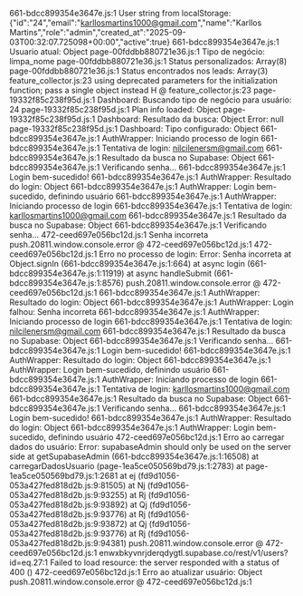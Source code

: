 661-bdcc899354e3647e.js:1 User string from localStorage: {"id":"24","email":"karllosmartins1000@gmail.com","name":"Karllos Martins","role":"admin","created_at":"2025-09-03T00:32:07.725098+00:00","active":true}
661-bdcc899354e3647e.js:1 Usuario atual: Object
page-00fddbb880721e36.js:1 Tipo de negócio: limpa_nome
page-00fddbb880721e36.js:1 Status personalizados: Array(8)
page-00fddbb880721e36.js:1 Status encontrados nos leads: Array(3)
feature_collector.js:23 using deprecated parameters for the initialization function; pass a single object instead
H @ feature_collector.js:23
page-19332f85c238f95d.js:1 Dashboard: Buscando tipo de negócio para usuário: 24
page-19332f85c238f95d.js:1 Plan info loaded: Object
page-19332f85c238f95d.js:1 Dashboard: Resultado da busca: Object Error: null
page-19332f85c238f95d.js:1 Dashboard: Tipo configurado: Object
661-bdcc899354e3647e.js:1 AuthWrapper: Iniciando processo de login
661-bdcc899354e3647e.js:1 Tentativa de login: nilcilenersm@gmail.com
661-bdcc899354e3647e.js:1 Resultado da busca no Supabase: Object
661-bdcc899354e3647e.js:1 Verificando senha...
661-bdcc899354e3647e.js:1 Login bem-sucedido!
661-bdcc899354e3647e.js:1 AuthWrapper: Resultado do login: Object
661-bdcc899354e3647e.js:1 AuthWrapper: Login bem-sucedido, definindo usuário
661-bdcc899354e3647e.js:1 AuthWrapper: Iniciando processo de login
661-bdcc899354e3647e.js:1 Tentativa de login: karllosmartins1000@gmail.com
661-bdcc899354e3647e.js:1 Resultado da busca no Supabase: Object
661-bdcc899354e3647e.js:1 Verificando senha...
472-ceed697e056bc12d.js:1 Senha incorreta
push.20811.window.console.error @ 472-ceed697e056bc12d.js:1
472-ceed697e056bc12d.js:1 Erro no processo de login: Error: Senha incorreta
    at Object.signIn (661-bdcc899354e3647e.js:1:664)
    at async login (661-bdcc899354e3647e.js:1:11919)
    at async handleSubmit (661-bdcc899354e3647e.js:1:8576)
push.20811.window.console.error @ 472-ceed697e056bc12d.js:1
661-bdcc899354e3647e.js:1 AuthWrapper: Resultado do login: Object
661-bdcc899354e3647e.js:1 AuthWrapper: Login falhou: Senha incorreta
661-bdcc899354e3647e.js:1 AuthWrapper: Iniciando processo de login
661-bdcc899354e3647e.js:1 Tentativa de login: nilcilenersm@gmail.com
661-bdcc899354e3647e.js:1 Resultado da busca no Supabase: Object
661-bdcc899354e3647e.js:1 Verificando senha...
661-bdcc899354e3647e.js:1 Login bem-sucedido!
661-bdcc899354e3647e.js:1 AuthWrapper: Resultado do login: Object
661-bdcc899354e3647e.js:1 AuthWrapper: Login bem-sucedido, definindo usuário
661-bdcc899354e3647e.js:1 AuthWrapper: Iniciando processo de login
661-bdcc899354e3647e.js:1 Tentativa de login: karllosmartins1000@gmail.com
661-bdcc899354e3647e.js:1 Resultado da busca no Supabase: Object
661-bdcc899354e3647e.js:1 Verificando senha...
661-bdcc899354e3647e.js:1 Login bem-sucedido!
661-bdcc899354e3647e.js:1 AuthWrapper: Resultado do login: Object
661-bdcc899354e3647e.js:1 AuthWrapper: Login bem-sucedido, definindo usuário
472-ceed697e056bc12d.js:1 Erro ao carregar dados do usuário: Error: supabaseAdmin should only be used on the server side
    at getSupabaseAdmin (661-bdcc899354e3647e.js:1:16508)
    at carregarDadosUsuario (page-1ea5ce050569bd79.js:1:2783)
    at page-1ea5ce050569bd79.js:1:2681
    at ej (fd9d1056-053a427fed818d2b.js:9:81505)
    at Nj (fd9d1056-053a427fed818d2b.js:9:93255)
    at Rj (fd9d1056-053a427fed818d2b.js:9:93892)
    at Qj (fd9d1056-053a427fed818d2b.js:9:93776)
    at Rj (fd9d1056-053a427fed818d2b.js:9:93872)
    at Qj (fd9d1056-053a427fed818d2b.js:9:93776)
    at Rj (fd9d1056-053a427fed818d2b.js:9:94381)
push.20811.window.console.error @ 472-ceed697e056bc12d.js:1
enwxbkyvnrjderqdygtl.supabase.co/rest/v1/users?id=eq.27:1  Failed to load resource: the server responded with a status of 400 ()
472-ceed697e056bc12d.js:1 Erro ao atualizar usuário: Object
push.20811.window.console.error @ 472-ceed697e056bc12d.js:1
